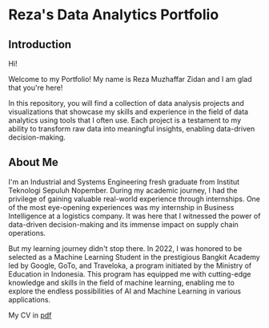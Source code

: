 # Reza's Data Analytics Portfolio

## Introduction
Hi!

Welcome to my Portfolio! My name is Reza Muzhaffar Zidan and I am glad that you're here!

In this repository, you will find a collection of data analysis projects and visualizations that showcase my skills and experience in the field of data analytics using tools that I often use. Each project is a testament to my ability to transform raw data into meaningful insights, enabling data-driven decision-making.

## About Me
I'm an Industrial and Systems Engineering fresh graduate from Institut Teknologi Sepuluh Nopember. During my academic journey, I had the privilege of gaining valuable real-world experience through internships. One of the most eye-opening experiences was my internship in Business Intelligence at a logistics company. It was here that I witnessed the power of data-driven decision-making and its immense impact on supply chain operations.

But my learning journey didn't stop there. In 2022, I was honored to be selected as a Machine Learning Student in the prestigious Bangkit Academy led by Google, GoTo, and Traveloka, a program initiated by the Ministry of Education in Indonesia. This program has equipped me with cutting-edge knowledge and skills in the field of machine learning, enabling me to explore the endless possibilities of AI and Machine Learning in various applications.

My CV in [pdf](https://github.com/rezamuzhaffar/data-analytics-portfolio/blob/main/CV%20Reza%20Muzhaffar%20Zidan.pdf)